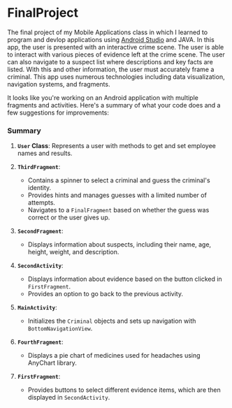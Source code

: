 # FinalProject

The final project of my Mobile Applications class in which I learned to program and devlop applications using [Android Studio](https://developer.android.com/) and JAVA. In this app, the user is presented with an interactive crime scene. The user is able to interact with various pieces of evidence left at the crime scene. The user can also navigate to a suspect list where descriptions and key facts are listed. With this and other information, the user must accurately frame a criminal. This app uses numerous technologies including data visualization, navigation systems, and fragments. 

It looks like you're working on an Android application with multiple fragments and activities. Here's a summary of what your code does and a few suggestions for improvements:

### Summary

1. **`User` Class**: Represents a user with methods to get and set employee names and results.

2. **`ThirdFragment`**:
   - Contains a spinner to select a criminal and guess the criminal's identity.
   - Provides hints and manages guesses with a limited number of attempts.
   - Navigates to a `FinalFragment` based on whether the guess was correct or the user gives up.

3. **`SecondFragment`**:
   - Displays information about suspects, including their name, age, height, weight, and description.

4. **`SecondActivity`**:
   - Displays information about evidence based on the button clicked in `FirstFragment`.
   - Provides an option to go back to the previous activity.

5. **`MainActivity`**:
   - Initializes the `Criminal` objects and sets up navigation with `BottomNavigationView`.

6. **`FourthFragment`**:
   - Displays a pie chart of medicines used for headaches using AnyChart library.

7. **`FirstFragment`**:
   - Provides buttons to select different evidence items, which are then displayed in `SecondActivity`.

